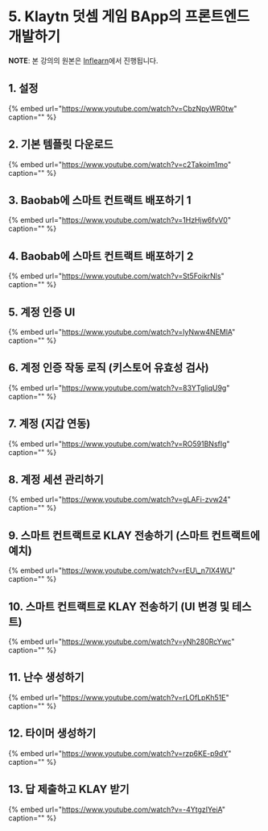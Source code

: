 # 5. Klaytn 덧셈 게임 BApp의 프론트엔드 개발하기

**NOTE**: 본 강의의 원본은 [Inflearn](https://www.inflearn.com/course/%ED%81%B4%EB%A0%88%EC%9D%B4%ED%8A%BC)에서 진행됩니다.

## 1. 설정

{% embed url="https://www.youtube.com/watch?v=CbzNpyWR0tw" caption="" %}

## 2. 기본 템플릿 다운로드

{% embed url="https://www.youtube.com/watch?v=c2Takoim1mo" caption="" %}

## 3. Baobab에 스마트 컨트랙트 배포하기 1

{% embed url="https://www.youtube.com/watch?v=1HzHjw6fvV0" caption="" %}

## 4. Baobab에 스마트 컨트랙트 배포하기 2

{% embed url="https://www.youtube.com/watch?v=St5FoikrNls" caption="" %}

## 5. 계정 인증 UI

{% embed url="https://www.youtube.com/watch?v=IyNww4NEMlA" caption="" %}

## 6. 계정 인증 작동 로직 \(키스토어 유효성 검사\)

{% embed url="https://www.youtube.com/watch?v=83YTgliqU9g" caption="" %}

## 7. 계정 \(지갑 연동\)

{% embed url="https://www.youtube.com/watch?v=RO591BNsfIg" caption="" %}

## 8. 계정 세션 관리하기

{% embed url="https://www.youtube.com/watch?v=gLAFi-zvw24" caption="" %}

## 9. 스마트 컨트랙트로 KLAY 전송하기 \(스마트 컨트랙트에 예치\)

{% embed url="https://www.youtube.com/watch?v=rEU\_n7lX4WU" caption="" %}

## 10. 스마트 컨트랙트로 KLAY 전송하기 \(UI 변경 및 테스트\)

{% embed url="https://www.youtube.com/watch?v=yNh280RcYwc" caption="" %}

## 11. 난수 생성하기

{% embed url="https://www.youtube.com/watch?v=rLOfLpKh51E" caption="" %}

## 12. 타이머 생성하기

{% embed url="https://www.youtube.com/watch?v=rzp6KE-p9dY" caption="" %}

## 13. 답 제출하고 KLAY 받기

{% embed url="https://www.youtube.com/watch?v=-4YtgzIYeiA" caption="" %}